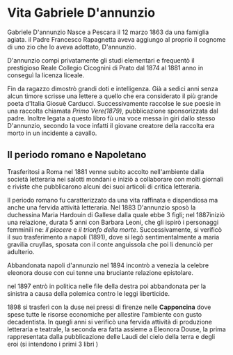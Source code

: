 # Vita Gabriele D'annunzio

Gabriele D'annunzio Nasce a Pescara il 12 marzo 1863 da una famiglia agiata.
il Padre Francesco Rapagnetta aveva aggiungo al proprio il cognome di uno zio che lo aveva adottato, D'annunzio.

D'annunzio compì privatamente gli studi elementari e frequentò il prestigioso Reale Collegio Cicognini di Prato dal 1874 al 1881 anno in conseguì la licenza liceale.

Fin da ragazzo dimostrò grandi doti e intelligenza.
Già a sedici anni senza alcun timore scrisse una lettere a quello che era considerato il più grande poeta d'Italia Giosuè Carducci.
Successivamente raccolse le sue poesie in una raccolta chiamata *Primo Vere(1879)*, pubblicazione sponsorizzata dal padre.
Inoltre legata a questo libro fù una voce messa in giri dallo stesso D'annunzio, secondo la voce infatti il giovane creatore della raccolta era morto in un incidente a cavallo.

## Il periodo romano e Napoletano

Trasferitosi a Roma nel 1881 venne subito accolto nell'ambiente dalla società letteraria nei salotti mondani e iniziò a collaborare con molti giornali e riviste che pubblicarono alcuni dei suoi articoli di critica letteraria.

Il periodo romano fu caratterizzato da una vita raffinata e dispendiosa ma anche una fervida attività letteraria.
Nel 1883 D'annunzio sposò la duchessina Maria Hardouin di Gallese dalla quale ebbe 3 figli; nel 1887iniziò una relazione, durata 5 anni con Barbara Leoni, che gli ispirò i personaggi femminili ne: *il piacere* e *il trionfo della morte*.
 Successivamente, si verificò il suo trasferimento a napoli (1891), dove si legò sentimentalmente a maria gravilia cruyllas, sposata con il conte anguissola che poi li denunciò per adulterio.

Abbandonata napoli d'annunzio nel 1894 incontrò a venezia la celebre eleonora douse con cui tenne una bruciante relazione epistolare.

nel 1897 entrò in politica nelle file della destra poi abbandonata per la sinistra a causa della polemica contro le leggi liberticide.

1898 si trasferì con la duse nei pressi di firenze  nelle **Capponcina** dove spese tutte le risorse economiche per allestire l'ambiente con gusto decadentista.
In quegli anni si verificò una fervida attività di produzione letteraria e teatrale, la seconda era fatta assieme a Eleonora Douse, la prima rappresentata dalla pubblicazione delle Laudi del cielo della terra e degli eroi (si intendono i primi 3 libri )


<!--stackedit_data:
eyJoaXN0b3J5IjpbLTExMzAwOTAwNjksLTIxMjg4MDUyNjUsMT
kwMTkzNTU1NSwtMTg4NzU3MzMwNSw0NTQ1NzkzODIsLTExNTY3
NTU5MjEsLTQxMjQ4NzE3MiwxMjA4NzU1NjczLC0xMzcyMzk2Nj
c1LC01MTcxNDc3OSwtMTgzMzI5Nzc4NiwtMjA4ODc0NjYxMl19

-->